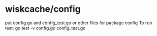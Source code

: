 # wiskcache/config
put config.go and config_test.go or other files for package config
To run test:
go test -v config.go config_test.go
